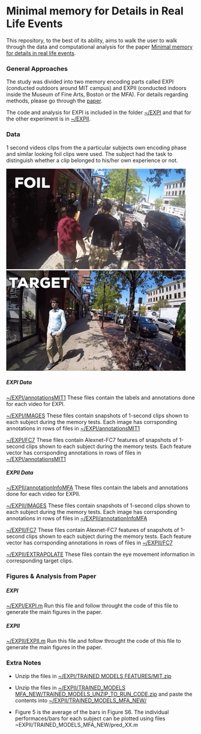 # Minimal memory for Details in Real Life Events
This repository, to the best of its ability, aims to walk the user to walk through the data and computational analysis for the paper [Minimal memory for details in real life events](https://www.nature.com/articles/s41598-018-33792-2).

### General Approaches
The study was divided into two memory encoding parts called EXPI (conducted outdoors around MIT campus) and EXPII (conducted indoors inside the Museum of Fine Arts, Boston or the MFA). For details regarding methods, please go through the [paper](https://www.nature.com/articles/s41598-018-33792-2).

The code and analysis for EXPI is included in the folder [~/EXPI](https://github.com/misrapranav/try1/tree/master/EXPI) and that for the other experiment is in [~/EXPII](https://github.com/misrapranav/try1/tree/master/EXPII).

### Data
1 second videos clips from the a particular subjects own encoding phase and similar looking foil clips were used. The subject had the task to distinguish whether a clip belonged to his/her own experience or not.

![](FOIL.gif)
![](TARGET.gif)

##### EXPI Data
[~/EXPI/annotationsMIT1](https://github.com/misrapranav/try1/tree/master/EXPI/annotationsMIT1)
These files contain the labels and annotations done for each video for EXPI.

[~/EXPI/IMAGES](https://github.com/misrapranav/try1/tree/master/EXPI/IMAGES)
These files contain snapshots of 1-second clips shown to each subject during the memory tests. Each image has corrsponding annotations in rows of files in [~/EXPI/annotationsMIT1](https://github.com/misrapranav/try1/tree/master/EXPI/annotationsMIT1)

[~/EXPI/FC7](https://github.com/misrapranav/try1/tree/master/EXPI/FC7)
These files contain Alexnet-FC7 features of snapshots of 1-second clips shown to each subject during the memory tests. Each feature vector has corrsponding annotations in rows of files in [~/EXPI/annotationsMIT1](https://github.com/misrapranav/try1/tree/master/EXPI/annotationsMIT1)

##### EXPII Data
[~/EXPII/annotationInfoMFA](https://github.com/misrapranav/try1/tree/master/EXPII/annotationInfoMFA)
These files contain the labels and annotations done for each video for EXPII.

[~/EXPII/IMAGES](https://github.com/misrapranav/try1/tree/master/EXPII/IMAGES)
These files contain snapshots of 1-second clips shown to each subject during the memory tests. Each image has corrsponding annotations in rows of files in [~/EXPII/annotationInfoMFA](https://github.com/misrapranav/try1/tree/master/EXPII/annotationInfoMFA)

[~/EXPII/FC7](https://github.com/misrapranav/try1/tree/master/EXPII/FC7)
These files contain Alexnet-FC7 features of snapshots of 1-second clips shown to each subject during the memory tests. Each feature vector has corrsponding annotations in rows of files in [~/EXPII/FC7](https://github.com/misrapranav/try1/tree/master/EXPII/annotationInfoMFA)

[~/EXPII/EXTRAPOLATE](https://github.com/misrapranav/try1/tree/master/EXPII/EXTRAPOLATE)
These files contain the eye movement information in corresponding target clips.


### Figures & Analysis from Paper
##### EXPI 
[~/EXPI/EXPI.m](https://github.com/misrapranav/try1/tree/master/EXPI/EXPI.m)
Run this file and follow throught the code of this file to generate the main figures in the paper.

##### EXPII
[~/EXPII/EXPII.m](https://github.com/misrapranav/try1/tree/master/EXPII/EXPII.m)
Run this file and follow throught the code of this file to generate the main figures in the paper.


### Extra Notes
* Unzip the files in [~/EXPI/TRAINED MODELS FEATURES/MIT.zip](https://github.com/misrapranav/try1/tree/master/EXPI/TRAINED%20MODELS%20FEATURES/)

* Unzip the files in [~/EXPII/TRAINED_MODELS MFA_NEW/TRAINED_MODELS_UNZIP_TO_RUN_CODE.zip](https://github.com/misrapranav/minimalmemory/tree/master/EXPII/TRAINED_MODELS_MFA_NEW) and paste the contents into [~/EXPII/TRAINED_MODELS_MFA_NEW/](https://github.com/misrapranav/minimalmemory/tree/master/EXPII/TRAINED_MODELS_MFA_NEW)

* Figure 5 is the average of the bars in Figure S6. The individual performaces/bars for each subject can be plotted using files ~EXPII/TRAINED_MODELS_MFA_NEW/pred_XX.m

